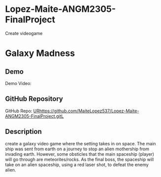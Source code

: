 # Lopez-Maite-ANGM2305-FinalProject
Create videogame 
# Galaxy Madness

## Demo
Demo Video: <URL>

## GitHub Repository
GitHub Repo: <URhttps://github.com/MaiteLopez537/Lopez-Maite-ANGM2305-FinalProject.gitL>

## Description
create a galaxy video game where the setting takes in on space. The main ship was sent from earth on a journey to stop an alien mothership from invading earth. However, some obsticles that the main spaceship (player) will go through are meteorites/rocks. As the final boss, the spaceship will take on an alien spaceship, using a red laser shot, to defeat the enemy alien.